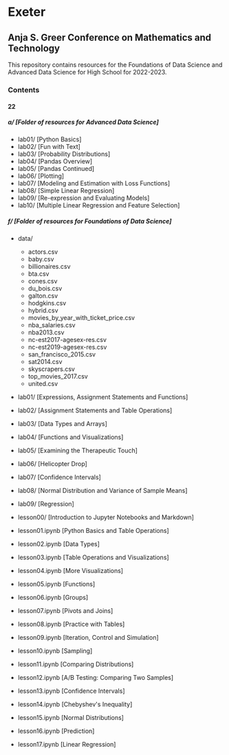 # Exeter

## Anja S. Greer Conference on Mathematics and Technology
This repository contains resources for the Foundations of Data Science and Advanced Data Science for High School for 2022-2023.

### Contents

#### 22

##### a/ [Folder of resources for Advanced Data Science]

  - lab01/ [Python Basics]
  - lab02/ [Fun with Text]
  - lab03/ [Probability Distributions]
  - lab04/ [Pandas Overview]
  - lab05/ [Pandas Continued]
  - lab06/ [Plotting]
  - lab07/ [Modeling and Estimation with Loss Functions]
  - lab08/ [Simple Linear Regression]
  - lab09/ [Re-expression and Evaluating Models]
  - lab10/ [Multiple Linear Regression and Feature Selection]

##### f/ [Folder of resources for Foundations of Data Science]
- data/
  - actors.csv
  - baby.csv
  - billionaires.csv 
  - bta.csv 
  - cones.csv 
  - du_bois.csv 
  - galton.csv 
  - hodgkins.csv 
  - hybrid.csv 
  - movies_by_year_with_ticket_price.csv
  - nba_salaries.csv
  - nba2013.csv
  - nc-est2017-agesex-res.csv
  - nc-est2019-agesex-res.csv
  - san_francisco_2015.csv
  - sat2014.csv
  - skyscrapers.csv 
  - top_movies_2017.csv 
  - united.csv 

- lab01/ [Expressions, Assignment Statements and Functions]
- lab02/ [Assignment Statements and Table Operations]
- lab03/ [Data Types and Arrays]
- lab04/ [Functions and Visualizations]
- lab05/ [Examining the Therapeutic Touch]
- lab06/ [Helicopter Drop]
- lab07/ [Confidence Intervals]
- lab08/ [Normal Distribution and Variance of Sample Means]
- lab09/ [Regression]
- lesson00/ [Introduction to Jupyter Notebooks and Markdown]
- lesson01.ipynb [Python Basics and Table Operations]
- lesson02.ipynb [Data Types]
- lesson03.ipynb [Table Operations and Visualizations]
- lesson04.ipynb [More Visualizations]
- lesson05.ipynb [Functions]
- lesson06.ipynb [Groups]
- lesson07.ipynb [Pivots and Joins]
- lesson08.ipynb [Practice with Tables]
- lesson09.ipynb [Iteration, Control and Simulation]
- lesson10.ipynb [Sampling]
- lesson11.ipynb [Comparing Distributions]
- lesson12.ipynb [A/B Testing: Comparing Two Samples]
- lesson13.ipynb [Confidence Intervals]
- lesson14.ipynb [Chebyshev's Inequality]
- lesson15.ipynb [Normal Distributions]
- lesson16.ipynb [Prediction]
- lesson17.ipynb [Linear Regression]
